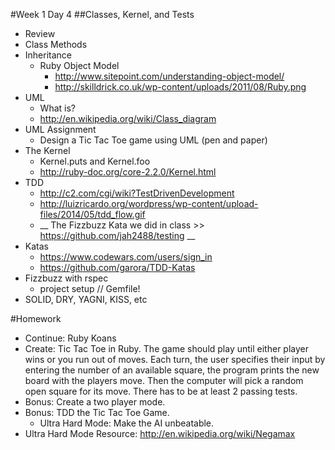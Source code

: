 #Week 1 Day 4
##Classes, Kernel, and Tests

- Review 
- Class Methods 
- Inheritance
  - Ruby Object Model
    - http://www.sitepoint.com/understanding-object-model/
    - http://skilldrick.co.uk/wp-content/uploads/2011/08/Ruby.png
- UML 
  - What is?
  - http://en.wikipedia.org/wiki/Class_diagram
- UML Assignment 
  - Design a Tic Tac Toe game using UML (pen and paper)
- The Kernel 
  - Kernel.puts and Kernel.foo
  - http://ruby-doc.org/core-2.2.0/Kernel.html
- TDD 
  - http://c2.com/cgi/wiki?TestDrivenDevelopment
  - http://luizricardo.org/wordpress/wp-content/upload-files/2014/05/tdd_flow.gif
  - __ The Fizzbuzz Kata we did in class >> https://github.com/jah2488/testing __
- Katas 
  - https://www.codewars.com/users/sign_in
  - https://github.com/garora/TDD-Katas
- Fizzbuzz with rspec 
  - project setup // Gemfile!
- SOLID, DRY, YAGNI, KISS, etc 

#Homework
- Continue: Ruby Koans
- Create: Tic Tac Toe in Ruby. The game should play until either player wins or you run out of moves. Each turn, the user specifies their input by entering the number of an available square, the program prints the new board with the players move. Then the computer will pick a random open square for its move. There has to be at least 2 passing tests.
- Bonus: Create a two player mode.
- Bonus: TDD the Tic Tac Toe Game.
  - Ultra Hard Mode: Make the AI unbeatable.
- Ultra Hard Mode Resource: http://en.wikipedia.org/wiki/Negamax

